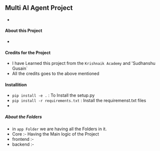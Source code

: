 ## Multi AI Agent Project
-



#### About this Project
- 




#### Credits for the Project
- I have Learned this project from the `Krishnaik Academy` and 'Sudhanshu Gusain`
- All the credits goes to the above mentioned 



#### Installition
- `pip install -e .` : To Install the setup.py
- `pip install -r requirements.txt` : Install the requiremenst.txt files
- 



##### About the Folders
- in `app Folder` we are having all the Folders in it.
- Core :- Having the Main logic of the Project
- frontend :-
- backend :-